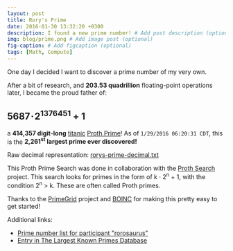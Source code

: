 ```yaml
---
layout: post
title: Rory's Prime
date: 2016-01-30 13:32:20 +0300
description: I found a new prime number! # Add post description (optional)
img: blog/prime.png # Add image post (optional)
fig-caption: # Add figcaption (optional)
tags: [Math, Compute]
---
```


One day I decided I want to discover a prime number of my very own.

After a bit of research, and **203.53 quadrillion** floating-point operations later, I became the proud father of:

## 5687 · 2<sup>1376451</sup> + 1

a **414,357 digit-long** [titanic](http://primes.utm.edu/glossary/page.php?sort=TitanicPrime) [Proth Prime](http://mathworld.wolfram.com/ProthPrime.html)!  As of ``1/29/2016 06:20:31 CDT``, this is the **2,261<sup>st</sup> largest prime ever discovered!**

Raw decimal representation: [<i class="far fa-file-alt"></i> rorys-prime-decimal.txt]({{site.url}}/assets/files/rorys-prime-decimal.txt)

This Proth Prime Search was done in collaboration with the [Proth Search](http://www.prothsearch.net/index.html) project. This search looks for primes in the form of k · 2<sup>n</sup> + 1, with the condition 2<sup>n</sup> > k.  These are often called Proth primes.

Thanks to the [PrimeGrid](http://www.primegrid.com/) project and [BOINC](http://boinc.berkeley.edu/) for making this pretty easy to get started!

Additional links:

* [Prime number list for participant "rorosaurus"](http://www.primegrid.com/primes/?section=primelist&userid=437086)
* [Entry in The Largest Known Primes Database](http://primes.utm.edu/primes/page.php?id=120951)